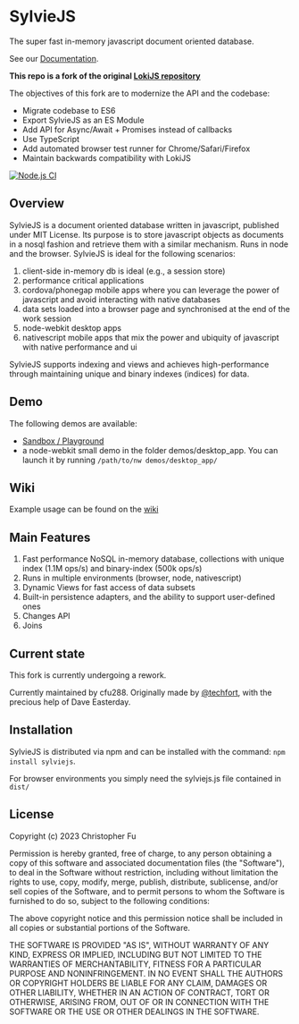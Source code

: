 # SylvieJS

The super fast in-memory javascript document oriented database.

See our [Documentation](https://cfu288.github.io/SylvieJS/).

**This repo is a fork of the original [LokiJS repository](https://github.com/techfort/LokiJS)**

The objectives of this fork are to modernize the API and the codebase:

- Migrate codebase to ES6
- Export SylvieJS as an ES Module
- Add API for Async/Await + Promises instead of callbacks
- Use TypeScript
- Add automated browser test runner for Chrome/Safari/Firefox
- Maintain backwards compatibility with LokiJS

[![Node.js CI](https://github.com/cfu288/SylvieJS/actions/workflows/ci.yaml/badge.svg)](https://github.com/cfu288/SylvieJS/actions/workflows/ci.yaml)

## Overview

SylvieJS is a document oriented database written in javascript, published under MIT License.
Its purpose is to store javascript objects as documents in a nosql fashion and retrieve them with a similar mechanism.
Runs in node and the browser.
SylvieJS is ideal for the following scenarios:

1. client-side in-memory db is ideal (e.g., a session store)
2. performance critical applications
3. cordova/phonegap mobile apps where you can leverage the power of javascript and avoid interacting with native databases
4. data sets loaded into a browser page and synchronised at the end of the work session
5. node-webkit desktop apps
6. nativescript mobile apps that mix the power and ubiquity of javascript with native performance and ui

SylvieJS supports indexing and views and achieves high-performance through maintaining unique and binary indexes (indices) for data.

## Demo

The following demos are available:

- [Sandbox / Playground](https://rawgit.com/techfort/LokiJS/master/examples/sandbox/LokiSandbox.htm)
- a node-webkit small demo in the folder demos/desktop_app. You can launch it by running `/path/to/nw demos/desktop_app/`

## Wiki

Example usage can be found on the [wiki](https://github.com/techfort/LokiJS/wiki)

## Main Features

1. Fast performance NoSQL in-memory database, collections with unique index (1.1M ops/s) and binary-index (500k ops/s)
2. Runs in multiple environments (browser, node, nativescript)
3. Dynamic Views for fast access of data subsets
4. Built-in persistence adapters, and the ability to support user-defined ones
5. Changes API
6. Joins

## Current state

This fork is currently undergoing a rework.

Currently maintained by cfu288. Originally made by [@techfort](http://twitter.com/tech_fort), with the precious help of Dave Easterday.

## Installation

SylvieJS is distributed via npm and can be installed with the command:
`npm install sylviejs`.

For browser environments you simply need the sylviejs.js file contained in `dist/`

## License

Copyright (c) 2023 Christopher Fu

Permission is hereby granted, free of charge, to any person obtaining a copy of this software and associated documentation files (the "Software"), to deal in the Software without restriction, including without limitation the rights to use, copy, modify, merge, publish, distribute, sublicense, and/or sell copies of the Software, and to permit persons to whom the Software is furnished to do so, subject to the following conditions:

The above copyright notice and this permission notice shall be included in all copies or substantial portions of the Software.

THE SOFTWARE IS PROVIDED "AS IS", WITHOUT WARRANTY OF ANY KIND, EXPRESS OR IMPLIED, INCLUDING BUT NOT LIMITED TO THE WARRANTIES OF MERCHANTABILITY, FITNESS FOR A PARTICULAR PURPOSE AND NONINFRINGEMENT. IN NO EVENT SHALL THE AUTHORS OR COPYRIGHT HOLDERS BE LIABLE FOR ANY CLAIM, DAMAGES OR OTHER LIABILITY, WHETHER IN AN ACTION OF CONTRACT, TORT OR OTHERWISE, ARISING FROM, OUT OF OR IN CONNECTION WITH THE SOFTWARE OR THE USE OR OTHER DEALINGS IN THE SOFTWARE.

